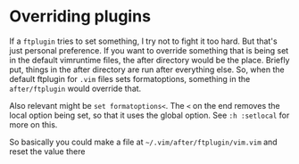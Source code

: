 # Overriding plugins

If a `ftplugin` tries to set something, I try not to fight it too hard. But that's just personal preference.
If you want to override something that is being set in the default vimruntime files, the after directory would be the place. Briefly put, things in the after directory are run after everything else. So, when the default ftplugin for `.vim` files sets formatoptions, something in the `after/ftplugin` would override that.

Also relevant might be `set formatoptions<`. The `<` on the end removes the local option being set, so that it uses the global option.
See `:h :setlocal` for more on this.

So basically you could make a file at `~/.vim/after/ftplugin/vim.vim` and reset the value there

